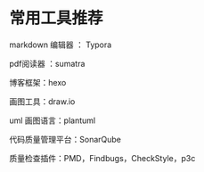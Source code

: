 # 常用工具推荐 #



markdown 编辑器 ： Typora

pdf阅读器 ：sumatra

博客框架：hexo

画图工具：draw.io

uml 画图语言：plantuml

代码质量管理平台：SonarQube

质量检查插件：PMD，Findbugs，CheckStyle，p3c

